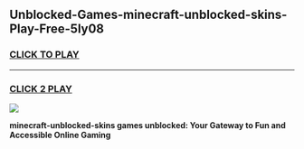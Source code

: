 
## Unblocked-Games-minecraft-unblocked-skins-Play-Free-5ly08
<h3>
<a href="https://premium76.site?title=minecraft-unblocked-skins&ref=18A1">CLICK TO PLAY</a></h3>
<hr>

<h3>
<a href="https://premium76.site?title=minecraft-unblocked-skins&ref=18A1">CLICK 2 PLAY</a>
  
</h3>

<a href="https://premium76.site?title=minecraft-unblocked-skins&ref=18A1"><img src="https://clearcache.store/games.png"></a>


**minecraft-unblocked-skins games unblocked: Your Gateway to Fun and Accessible Online Gaming**
